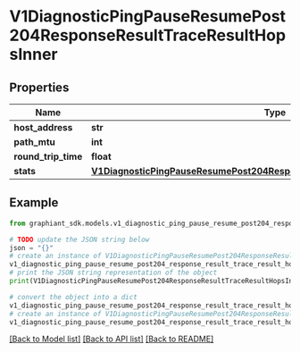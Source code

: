 # V1DiagnosticPingPauseResumePost204ResponseResultTraceResultHopsInner


## Properties

Name | Type | Description | Notes
------------ | ------------- | ------------- | -------------
**host_address** | **str** |  | [optional] 
**path_mtu** | **int** |  | [optional] 
**round_trip_time** | **float** |  | [optional] 
**stats** | [**V1DiagnosticPingPauseResumePost204ResponseResultTraceResultHopsInnerStats**](V1DiagnosticPingPauseResumePost204ResponseResultTraceResultHopsInnerStats.md) |  | [optional] 

## Example

```python
from graphiant_sdk.models.v1_diagnostic_ping_pause_resume_post204_response_result_trace_result_hops_inner import V1DiagnosticPingPauseResumePost204ResponseResultTraceResultHopsInner

# TODO update the JSON string below
json = "{}"
# create an instance of V1DiagnosticPingPauseResumePost204ResponseResultTraceResultHopsInner from a JSON string
v1_diagnostic_ping_pause_resume_post204_response_result_trace_result_hops_inner_instance = V1DiagnosticPingPauseResumePost204ResponseResultTraceResultHopsInner.from_json(json)
# print the JSON string representation of the object
print(V1DiagnosticPingPauseResumePost204ResponseResultTraceResultHopsInner.to_json())

# convert the object into a dict
v1_diagnostic_ping_pause_resume_post204_response_result_trace_result_hops_inner_dict = v1_diagnostic_ping_pause_resume_post204_response_result_trace_result_hops_inner_instance.to_dict()
# create an instance of V1DiagnosticPingPauseResumePost204ResponseResultTraceResultHopsInner from a dict
v1_diagnostic_ping_pause_resume_post204_response_result_trace_result_hops_inner_from_dict = V1DiagnosticPingPauseResumePost204ResponseResultTraceResultHopsInner.from_dict(v1_diagnostic_ping_pause_resume_post204_response_result_trace_result_hops_inner_dict)
```
[[Back to Model list]](../README.md#documentation-for-models) [[Back to API list]](../README.md#documentation-for-api-endpoints) [[Back to README]](../README.md)


